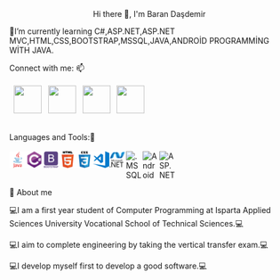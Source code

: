<center>Hi there 👋, I'm Baran Daşdemir</center>

👀I’m currently learning C#,ASP.NET,ASP.NET MVC,HTML,CSS,BOOTSTRAP,MSSQL,JAVA,ANDROİD PROGRAMMİNG WİTH JAVA.


Connect with me: 📫
<br/>&nbsp;
<br/>&nbsp;
<a href="https://www.linkedin.com/in/baran-da%C5%9Fdemir-4ba639202/"><img width="50" height="50" src="https://pngimg.com/uploads/linkedIn/linkedIn_PNG38.png" ></a>&nbsp;&nbsp;
<a href="mailto:07baran06@gmail.com/"><img width="50" height="50" src="https://www.google.com/gmail/about/static/images/logo-gmail.png?cache=1adba63" ></a>&nbsp;&nbsp;
<a href="https://www.instagram.com/baran.dasdemir/"><img width="50" height="50" src="http://assets.stickpng.com/images/580b57fcd9996e24bc43c521.png" ></a>&nbsp;&nbsp;
<a href="https://twitter.com/barandasdemir_"><img width="50" height="50" src="https://i.pinimg.com/originals/e7/b7/8b/e7b78b7e4664caa8e541da27ef1f0c3e.png" ></a>&nbsp;&nbsp;
<br/>&nbsp;

Languages and Tools:🌱
<br/>&nbsp;
<br/>&nbsp;
<img align="left" alt="Java" width="30px" src="https://raw.githubusercontent.com/devicons/devicon/master/icons/java/java-original-wordmark.svg" />
<img align="left" alt="C#" width="30px" src="https://raw.githubusercontent.com/devicons/devicon/master/icons/csharp/csharp-original.svg" />
<img align="left" alt="Boostrap" width="30px" src="https://raw.githubusercontent.com/devicons/devicon/master/icons/bootstrap/bootstrap-plain-wordmark.svg" />
<img align="left" alt="HTML" width="30px" src="https://raw.githubusercontent.com/github/explore/80688e429a7d4ef2fca1e82350fe8e3517d3494d/topics/html/html.png" />
<img align="left" alt="CSS" width="30px" src="https://raw.githubusercontent.com/github/explore/80688e429a7d4ef2fca1e82350fe8e3517d3494d/topics/css/css.png" />
<img align="left" alt="VİSUAL STUDİO CODE" width="30px" src="https://raw.githubusercontent.com/github/explore/80688e429a7d4ef2fca1e82350fe8e3517d3494d/topics/visual-studio-code/visual-studio-code.png" />
<img align="left" alt=".NET" width="30px" src="https://raw.githubusercontent.com/devicons/devicon/master/icons/dot-net/dot-net-original-wordmark.svg" />
<img align="left" alt=".MSSQL" width="30px" src="https://user-images.githubusercontent.com/59020581/117359010-84818780-aebf-11eb-8791-3bd7991de5fb.png" />
<img align="left" alt="Android" width="30px" src="https://www.bilisimogretmeni.com/wp-content/uploads/android_vector21-328x375.png" />
<img align="left" alt="ASP.NET" width="30px" src="https://cdn.volaresystems.com/Images/Posts/2019/12/aspnet_logo.png" />
<br/>&nbsp;&nbsp;&nbsp;&nbsp;
<br/>&nbsp;


💬 About me

💻I am a first year student of Computer Programming at Isparta Applied Sciences University Vocational School of Technical Sciences.💻

💻I aim to complete engineering by taking the vertical transfer exam.💻

💻I develop myself first to develop a good software.💻





